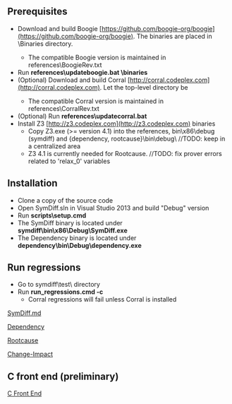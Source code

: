 ## Prerequisites
* Download and build Boogie [https://github.com/boogie-org/boogie](https://github.com/boogie-org/boogie). The binaries are placed in <boogie-dir>\Binaries directory.
	* The compatible Boogie version is maintained in references\BoogieRev.txt
* Run **references\updateboogie.bat <boogie-dir>\binaries** 
* (Optional) Download and build Corral [http://corral.codeplex.com](http://corral.codeplex.com). Let the top-level directory be <corral-root>
	* The compatible Corral version is maintained in references\CorralRev.txt
* (Optional) Run **references\updatecorral.bat <corral-root>** 
* Install Z3 [http://z3.codeplex.com](http://z3.codeplex.com) binaries 
	* Copy Z3.exe (>= version 4.1) into the references\, bin\x86\debug (symdiff) and {dependency, rootcause}\bin\debug\  //TODO: keep in a centralized area
	* Z3 4.1 is currently needed for Rootcause. //TODO: fix prover errors related to 'relax_0' variables

## Installation

* Clone a copy of the source code 
* Open SymDiff.sln in Visual Studio 2013 and build "Debug" version
* Run **scripts\setup.cmd**
* The SymDiff binary is located under **symdiff\bin\x86\Debug\SymDiff.exe**
* The Dependency binary is located under **dependency\bin\Debug\dependency.exe**

## Run regressions
* Go to symdiff\test\ directory
* Run **run_regressions.cmd -c**
	* Corral regressions will fail unless Corral is installed

[SymDiff.md](SymDiff)

[Dependency](Dependency)

[Rootcause](Rootcause)

[Change-Impact](Change-Impact)

## C front end (preliminary)
[C Front End](C-Front-End)





